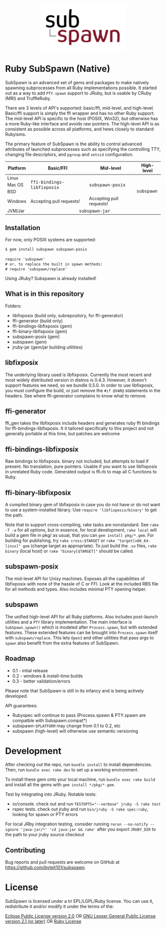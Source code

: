 <p align="center"><img src="doc/logo-export.svg" alt="SubSpawn Logo" height=150 /></p>

Ruby SubSpawn (Native)
================

SubSpawn is an advanced set of gems and packages to make natively spawning subprocesses from all Ruby implementations possible. It started out as a way to add `PTY.spawn` support to JRuby, but is usable by CRuby (MRI) and TruffleRuby.

There are 3 levels of API's supported: basic/ffi, mid-level, and high-level. Basic/ffi support is simply the ffi wrapper and has no other Ruby support. The mid-level API is specific to the host (POSIX, Win32), but otherwise has a more Ruby-like interface and avoids raw pointers. The high-level API is as consistent as possible across all platforms, and hews closely to standard Rubyisms.


The primary feature of SubSpawn is the ability to control advanced attributes of launched subprocesses such as specifying the controlling TTY, changing file descriptors, and `pgroup` and `setsid` configuration.

<table>
    <thead>
        <tr>
			<th>Platform</th>
            <th>Basic/FFI</th>
            <th>Mid-level</th>
            <th>High-level</th>
        </tr>
    </thead>
    <tbody>
        <tr>
            <td>Linux</td>
            <td rowspan=3><tt>ffi-bindings-libfixposix</tt></td>
            <td rowspan=3><tt>subspawn-posix</tt></td>
            <td rowspan=4><tt>subspawn</tt></td>
        </tr>
        <tr>
            <td>Mac OS</td>
        </tr>
        <tr>
            <td>BSD</td>
        </tr>
        <tr>
            <td>Windows</td>
            <td>Accepting pull requests!</td>
            <td>Accepting pull requests!</td>
        </tr>
        <tr>
            <td>JVM/Jar</td>
            <td colspan=3 align=center><tt>subspawn-jar</tt></td>
        </tr>
    </tbody>
</table>

Installation
-----------
For now, only POSIX systems are supported:
```
$ gem install subspawn subspawn-posix

require 'subspawn'
# or, to replace the built in spawn methods:
# require 'subspawn/replace'
```

Using JRuby? Subspawn is already installed!

What is in this repository
-------

Folders:
 - libfixposix (build only, subrepository, for ffi-generator)
 - ffi-generator (build only)
 - ffi-bindings-libfixposix (gem)
 - ffi-binary-libfixposix (gem)
 - subspawn-posix (gem)
 - subspawn (gem)
 - jruby-jar (gem/jar building utilities)


libfixposix
-----------
The underlying library used is libfixposix. Currently the most recent and most widely distributed version in distros is 0.4.3. However, it doesn't support features we need, so we bundle 0.5.0.
In order to use libfixposix, you must configure the build, or just remove the `#if @VAR@` statements in the headers. See where ffi-generator complains to know what to remove.

ffi-generator
-------------
ffi_gen takes the libfixposix include headers and generates ruby ffi bindings for ffi-bindings-libfixposix. It it tailored specifically to this project and not generally portable at this time, but patches are welcome

ffi-bindings-libfixposix
------------------------
Raw bindings to libfixposix. binary not included, but attempts to load if present. No translation, pure pointers. Usable if you want to use libfixposix in unrelated Ruby code. Generated output is ffi.rb to map all C functions to Ruby.

ffi-binary-libfixposix
----------------------
A compiled binary gem of libfixposix in case you do not have or do not want to use a system-installed library. Use `require 'libfixposix/binary'` to get the path.

Note that to support cross-compiling, rake tasks are nonstandard. See `rake -T -a` for all options, but in essence, for local development, `rake local` will build a gem file in pkg/ as usual, that you can `gem install pkg/*.gem`. For building for publishing, try `rake cross:$TARGET` or `rake "target[x86_64-linux]" gem` (change target as appropriate). To just build the `.so` files, `rake binary` (local host) or `rake "binary[$TARGET]"` should be called.

subspawn-posix
-----------
The mid-level API for Unixy machines. Exposes all the capabilities of libfixposix with none of the hassle of C or FFI. Look at the included RBS file for all methods and types. Also includes minimal PTY opening helper.

subspawn
-----------
The unified high-level API for all Ruby platforms. Also includes post-launch utilities and a `PTY` library implementation. The main interface is `SubSpawn.spawn()` which is modeled after `Process.spawn`, but with extended features. These extended features can be brought into `Process.spawn` itself with `subspawn/replace`. This lets `Open3` and other utilities that pass args to `spawn` also benefit from the extra features of SubSpawn.


Roadmap
------------

 * 0.1 - intial release
 * 0.2 - windows & install-time builds
 * 0.3 - better validation/errors

Please note that SubSpawn is still in its infancy and is being actively developed.

API guarantees:

 * Rubyspec will continue to pass (Process.spawn & PTY.spawn are compatble with Subspawn.compat*)
 * subspawn-`$PLATFORM` may change from 0.1 to 0.2, etc
 * subspawn (high-level) will otherwise use semantic versioning


# Development

After checking out the repo, run `bundle install` to install dependencies. Then, run `bundle exec rake dev` to set up a working environment.

To install these gem onto your local machine, run `bundle exec rake build` and install all the gems with `gem install */pkg/*.gem`.

Test by integrating into JRuby. Notable tests:

 * io/console. check out and run `TESTOPTS="--verbose" jruby -S rake test`
 * rspec tests. check out jruby and run `bin/jruby -S rake spec:ruby`, looking for spawn or PTY errors 

For local JRby integration testing, consider running `rerun --no-notify --ignore 'java-jar/*' 'cd java-jar && rake'` after you export `JRUBY_DIR` to the path to your jruby source checkout


## Contributing

Bug reports and pull requests are welcome on GitHub at https://github.com/byteit101/subspawn.

# License

SubSpawn is licensed under a tri EPL/LGPL/Ruby license. You can use it, redistribute it and/or modify it under the terms of the:

[Eclipse Public License version 2.0](https://spdx.org/licenses/EPL-2.0.html) OR [GNU Lesser General Public License version 2.1 (or later)](https://spdx.org/licenses/LGPL-2.1-or-later.html) OR [Ruby License](https://spdx.org/licenses/Ruby.html)

